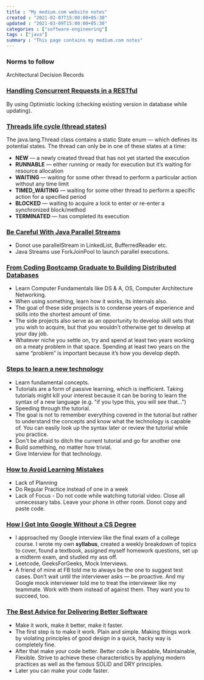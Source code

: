 ```yaml
---
title : "My medium.com website notes"
created : "2021-02-07T15:00:00+05:30"
updated : "2021-03-09T15:00:00+05:30"
categories : ["software-engineering"]
tags : ["java"]
summary : "This page contains my medium.com notes"
---
```


### Norms to follow  
Architectural Decision Records

### [Handling Concurrent Requests in a RESTful](https://medium.com/swlh/handling-concurrent-requests-in-a-restful-api-5a25a4b81a1)  
By using Optimistic locking (checking existing version in database while updating).

### [Threads life cycle (thread states)](https://medium.com/javarevisited/java-concurrency-thread-life-cycle-4869432474b)
The java.lang.Thread class contains a static State enum — which defines its potential states. The thread can only be in one of these states at a time:
* **NEW** — a newly created thread that has not yet started the execution
* **RUNNABLE** — either running or ready for execution but it’s waiting for resource allocation
* **WAITING** — waiting for some other thread to perform a particular action without any time limit
* **TIMED_WAITING** — waiting for some other thread to perform a specific action for a specified period
* **BLOCKED** — waiting to acquire a lock to enter or re-enter a synchronized block/method
* **TERMINATED** — has completed its execution

### [Be Careful With Java Parallel Streams](https://levelup.gitconnected.com/be-careful-with-java-parallel-streams-3ed0fd70c3d0)
* Donot use parallelStream in LinkedList, BufferredReader etc.
* Java Streams use ForkJoinPool to launch parallel executions.

### [From Coding Bootcamp Graduate to Building Distributed Databases](https://medium.com/swlh/from-coding-bootcamp-graduate-to-building-distributed-databases-29acbb723d8)
* Learn Computer Fundamentals like DS & A, OS, Computer Architecture Networking.
* When using something, learn how it works, its internals also.
* The goal of these side projects is to condense years of experience and skills into the shortest amount of time.
* The side projects also serve as an opportunity to develop skill sets that you wish to acquire, but that you wouldn’t otherwise get to develop at your day job.
* Whatever niche you settle on, try and spend at least two years working on a meaty problem in that space. Spending at least two years on the same “problem” is important because it’s how you develop depth.

### [Steps to learn a new technology](https://betterprogramming.pub/my-4-step-strategy-to-learn-any-new-technology-quickly-c277299b35c)
* Learn fundamental concepts.
* Tutorials are a form of passive learning, which is inefficient. Taking tutorials might kill your interest because it can be boring to learn the syntax of a new language (e.g. "if you type this, you will see that…")
* Speeding through the tutorial.
* The goal is not to remember everything covered in the tutorial but rather to understand the concepts and know what the technology is capable of. You can easily look up the syntax later or review the tutorial while you practice.
* Don't be afraid to ditch the current tutorial and go for another one
* Build something, no matter how trivial.
* Give Interview for that technology.

### [How to Avoid Learning Mistakes](https://betterprogramming.pub/how-to-avoid-the-number-one-learning-mistake-a-lack-of-deliberate-practice-a17bff39eb70)
* Lack of Planning
* Do Regular Practice instead of one in a week
* Lack of Focus - Do not code while watching tutorial video. Close all unnecessary tabs. Leave your phone in other room. Donot copy and paste code.

### [How I Got Into Google Without a CS Degree](https://betterprogramming.pub/how-i-got-into-google-without-a-cs-degree-f1d3c0a3f10e)
* I approached my Google interview like the final exam of a college course. I wrote my own **syllabus**, created a weekly breakdown of topics to cover, found a textbook, assigned myself homework questions, set up a midterm exam, and studied my ass off.
* Leetcode, GeeksForGeeks, Mock Interviews.
* A friend of mine at FB told me to always be the one to suggest test cases. Don’t wait until the interviewer asks — be proactive. And my Google mock interviewer told me to treat the interviewer like my teammate. Work with them instead of against them. They want you to succeed, too.

### [The Best Advice for Delivering Better Software](https://betterprogramming.pub/the-principles-of-software-development-7415e7c5a156)
* Make it work, make it better, make it faster.
* The first step is to make it work. Plain and simple. Making things work by violating principles of good design in a quick, hacky way is completely fine.
* After that make your code better. Better code is Readable, Maintainable, Flexible. Strive to achieve these characteristics by applying modern practices as well as the famous SOLID and DRY principles.
* Later you can make your code faster.
